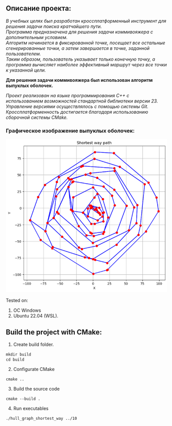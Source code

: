## Описание проекта:  

*В учебных целях был разработан кроссплатформенный инструмент для решения задачи поиска кратчайшего пути.  
Программа предназначена для решения задачи коммивояжера с дополнительным условием.  
Алгоритм начинается в фиксированной точке, посещает все остальные сгенерированные точки, а затем завершается в точке, заданной пользователем.  
Таким образом, пользователь указывает только конечную точку, а программа вычисляет наиболее эффективный маршрут через все точки к указанной цели.*  

**Для решения задачи коммивояжера был использован алгоритм выпуклых оболочек.**  

*Проект реализован на языке программирования C++ с использованием возможностей стандартной библиотеки версии 23.
Управление версиями осуществлялось с помощью системы Git.  
Кроссплатформенность достигается благодаря использованию сборочной системы CMake.*   

### Графическое изображение выпуклых оболочек:  
![Граффическая визуализация графа](graph.png)  

Tested on:  
1. OC Windows  
2. Ubuntu 22.04 (WSL). 

## Build the project with CMake:  

1. Create build folder.  
```
mkdir build  
cd build
```

2. Configurate CMake  
```
cmake ..
```  

3. Build the source code  
```
cmake --build .
```  

4. Run executables  
```
./hull_graph_shortest_way ../10
```